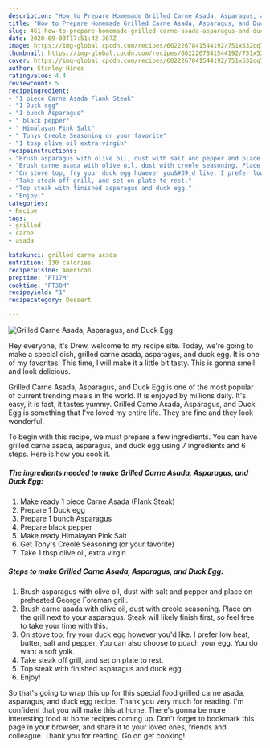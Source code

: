 ```yaml
---
description: "How to Prepare Homemade Grilled Carne Asada, Asparagus, and Duck Egg"
title: "How to Prepare Homemade Grilled Carne Asada, Asparagus, and Duck Egg"
slug: 461-how-to-prepare-homemade-grilled-carne-asada-asparagus-and-duck-egg
date: 2020-09-03T17:51:42.307Z
image: https://img-global.cpcdn.com/recipes/6022267841544192/751x532cq70/grilled-carne-asada-asparagus-and-duck-egg-recipe-main-photo.jpg
thumbnail: https://img-global.cpcdn.com/recipes/6022267841544192/751x532cq70/grilled-carne-asada-asparagus-and-duck-egg-recipe-main-photo.jpg
cover: https://img-global.cpcdn.com/recipes/6022267841544192/751x532cq70/grilled-carne-asada-asparagus-and-duck-egg-recipe-main-photo.jpg
author: Stanley Hines
ratingvalue: 4.4
reviewcount: 5
recipeingredient:
- "1 piece Carne Asada Flank Steak"
- "1 Duck egg"
- "1 bunch Asparagus"
- " black pepper"
- " Himalayan Pink Salt"
- " Tonys Creole Seasoning or your favorite"
- "1 tbsp olive oil extra virgin"
recipeinstructions:
- "Brush asparagus with olive oil, dust with salt and pepper and place on preheated George Foreman grill."
- "Brush carne asada with olive oil, dust with creole seasoning. Place on the grill next to your asparagus. Steak will likely finish first, so feel free to take your time with this."
- "On stove top, fry your duck egg however you&#39;d like. I prefer low heat, butter, salt and pepper. You can also choose to poach your egg. You do want a soft yolk."
- "Take steak off grill, and set on plate to rest."
- "Top steak with finished asparagus and duck egg."
- "Enjoy!"
categories:
- Recipe
tags:
- grilled
- carne
- asada

katakunci: grilled carne asada 
nutrition: 130 calories
recipecuisine: American
preptime: "PT17M"
cooktime: "PT30M"
recipeyield: "1"
recipecategory: Dessert

---
```



![Grilled Carne Asada, Asparagus, and Duck Egg](https://img-global.cpcdn.com/recipes/6022267841544192/751x532cq70/grilled-carne-asada-asparagus-and-duck-egg-recipe-main-photo.jpg)

Hey everyone, it's Drew, welcome to my recipe site. Today, we're going to make a special dish, grilled carne asada, asparagus, and duck egg. It is one of my favorites. This time, I will make it a little bit tasty. This is gonna smell and look delicious.



Grilled Carne Asada, Asparagus, and Duck Egg is one of the most popular of current trending meals in the world. It is enjoyed by millions daily. It's easy, it is fast, it tastes yummy. Grilled Carne Asada, Asparagus, and Duck Egg is something that I've loved my entire life. They are fine and they look wonderful.


To begin with this recipe, we must prepare a few ingredients. You can have grilled carne asada, asparagus, and duck egg using 7 ingredients and 6 steps. Here is how you cook it.

##### The ingredients needed to make Grilled Carne Asada, Asparagus, and Duck Egg:

1. Make ready 1 piece Carne Asada (Flank Steak)
1. Prepare 1 Duck egg
1. Prepare 1 bunch Asparagus
1. Prepare  black pepper
1. Make ready  Himalayan Pink Salt
1. Get  Tony&#39;s Creole Seasoning (or your favorite)
1. Take 1 tbsp olive oil, extra virgin




##### Steps to make Grilled Carne Asada, Asparagus, and Duck Egg:

1. Brush asparagus with olive oil, dust with salt and pepper and place on preheated George Foreman grill.
1. Brush carne asada with olive oil, dust with creole seasoning. Place on the grill next to your asparagus. Steak will likely finish first, so feel free to take your time with this.
1. On stove top, fry your duck egg however you&#39;d like. I prefer low heat, butter, salt and pepper. You can also choose to poach your egg. You do want a soft yolk.
1. Take steak off grill, and set on plate to rest.
1. Top steak with finished asparagus and duck egg.
1. Enjoy!




So that's going to wrap this up for this special food grilled carne asada, asparagus, and duck egg recipe. Thank you very much for reading. I'm confident that you will make this at home. There's gonna be more interesting food at home recipes coming up. Don't forget to bookmark this page in your browser, and share it to your loved ones, friends and colleague. Thank you for reading. Go on get cooking!
